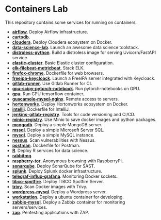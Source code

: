 # Containers Lab

This repository contains some services for running on containers.

- [**airflow**](./airflow/). Deploy Airflow infrastructure.
- [**cartodb**](./cartodb/).
- [**cloudera**](./cloudera/). Deploy Cloudera ecosystem on Docker.
- [**data-science-lab**](./data-science-lab/). Launch an awesome data science toolstack.
- [**distroless-python**](./distroless-python/). Build a distroless image for serving Uvicorn/FastAPI service.
- [**elastic-cluster**](./elastic-cluster/). Basic Elastic cluster configuration.
- [**elk-filebeat-metricbeat**](./elk-filebeat-metricbeat/). Stack ELK.
- [**firefox-chrome**](./firefox-chrome/). Dockerfile for web browsers.
- [**freeipa-keycloack**](./freeipa-keycloack/). Launch a FreeIPA server integrated with Keycloack.
- [**gitlab-runner**](./gitlab-runner/). Use Gitlab Runner for CI.
- [**gpu-scipy-pytorch-notebook**](./gpu-scipy-pytorch-notebook/). Run pytorch-notebooks on GPU.
- [**gpu**](./gpu/). Run GPU tensorflow container.
- [**guacamole-mysql-nginx**](./guacamole-mysql-nginx/). Remote access to servers.
- [**hortonworks**](./hortonworks/). Deploy Hortonworks ecosystem on Docker.
- [**intellij**](./intellij/). Dockerfile for IntelliJ.
- [**jenkins-gitlab-registry**](./jenkins-gitlab-registry/). Tools for code versioning and CI/CD.
- [**minio-registry**](./minio-registry/). Use Minio to save docker images and python packages.
- [**mongodb**](./mongodb/). Deploy a simple MongoDB server.
- [**mssql**](./mssql/). Deploy a simple Microsoft Server SQL.
- [**mysql**](./mysql/). Deploy a simple MySQL instance.
- [**nessus**](./nessus/). Scan vulnerabilities with Nessus.
- [**postman**](./postman/). Dockerfile for Postman.
- [**R**](./R). Deploy R services for data science.
- [**rabbitmq**](./rabbitmq/).
- [**raspberry-tor**](./raspberry-tor/). Anonymous browsing with RaspberryPi.
- [**sonarqube**](./sonarqube/). Deploy SonarQube for SAST.
- [**splunk**](./splunk/). Deploy Splunk docker infrastructure.
- [**telegraf-influx-grafana**](./telegraf-influx-grafana/). Monitoring Docker sockets.
- [**tibco-spotfire**](./tibco-spotfire/). Deploy TIBCO Spotfire Server.
- [**trivy**](./trivy/). Scan Docker images with Trivy.
- [**wordpress-mysql**](./wordpress-mysql/). Deploy a Wordpress server.
- [**workstation**](./workstation/). Deploy a ubuntu container for developing.
- [**zabbix-mysql**](./zabbix-mysql/). Deploy a Zabbix container for monitoring servers/services.
- [**zap**](./zap/). Pentesting applications with ZAP.
